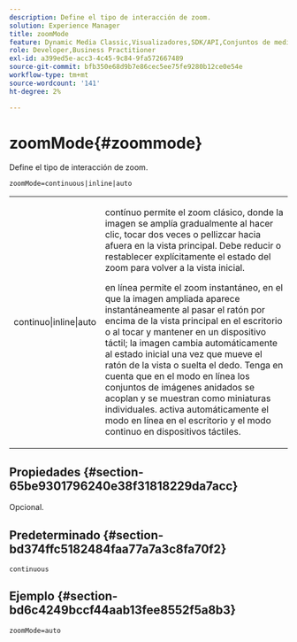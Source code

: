 ```yaml
---
description: Define el tipo de interacción de zoom.
solution: Experience Manager
title: zoomMode
feature: Dynamic Media Classic,Visualizadores,SDK/API,Conjuntos de medios mixtos
role: Developer,Business Practitioner
exl-id: a399ed5e-acc3-4c45-9c84-9fa572667489
source-git-commit: bfb350e68d9b7e86cec5ee75fe9280b12ce0e54e
workflow-type: tm+mt
source-wordcount: '141'
ht-degree: 2%

---
```


# zoomMode{#zoommode}

Define el tipo de interacción de zoom.

`zoomMode=continuous|inline|auto`

<table id="table_E314540D347D47699C04EB80D20C0721"> 
 <tbody> 
  <tr> 
   <td colname="col1"> <p> <span class="codeph"> continuo|inline|auto  </span> </p> </td> 
   <td colname="col2"> <p> <span class="codeph"> contínuo  </span> permite el zoom clásico, donde la imagen se amplía gradualmente al hacer clic, tocar dos veces o pellizcar hacia afuera en la vista principal. Debe reducir o restablecer explícitamente el estado del zoom para volver a la vista inicial. </p> <p> <span class="codeph"> en línea  </span> permite el zoom instantáneo, en el que la imagen ampliada aparece instantáneamente al pasar el ratón por encima de la vista principal en el escritorio o al tocar y mantener en un dispositivo táctil; la imagen cambia automáticamente al estado inicial una vez que mueve el ratón de la vista o suelta el dedo. Tenga en cuenta que en el modo <span class="codeph"> en línea </span> los conjuntos de imágenes anidados se acoplan y se muestran como miniaturas individuales. <span class="codeph"> activa automáticamente  </span> el modo en línea en el escritorio y el modo continuo en dispositivos táctiles. </p> </td> 
  </tr> 
 </tbody> 
</table>

## Propiedades {#section-65be9301796240e38f31818229da7acc}

Opcional.

## Predeterminado {#section-bd374ffc5182484faa77a7a3c8fa70f2}

`continuous`

## Ejemplo {#section-bd6c4249bccf44aab13fee8552f5a8b3}

`zoomMode=auto`
